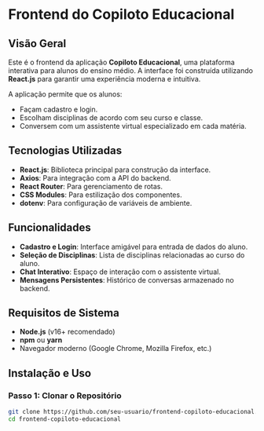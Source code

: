 # Frontend do Copiloto Educacional

## Visão Geral
Este é o frontend da aplicação **Copiloto Educacional**, uma plataforma interativa para alunos do ensino médio. A interface foi construída utilizando **React.js** para garantir uma experiência moderna e intuitiva. 

A aplicação permite que os alunos:
- Façam cadastro e login.
- Escolham disciplinas de acordo com seu curso e classe.
- Conversem com um assistente virtual especializado em cada matéria.

## Tecnologias Utilizadas
- **React.js**: Biblioteca principal para construção da interface.
- **Axios**: Para integração com a API do backend.
- **React Router**: Para gerenciamento de rotas.
- **CSS Modules**: Para estilização dos componentes.
- **dotenv**: Para configuração de variáveis de ambiente.

## Funcionalidades
- **Cadastro e Login**: Interface amigável para entrada de dados do aluno.
- **Seleção de Disciplinas**: Lista de disciplinas relacionadas ao curso do aluno.
- **Chat Interativo**: Espaço de interação com o assistente virtual.
- **Mensagens Persistentes**: Histórico de conversas armazenado no backend.

## Requisitos de Sistema
- **Node.js** (v16+ recomendado)
- **npm** ou **yarn**
- Navegador moderno (Google Chrome, Mozilla Firefox, etc.)

## Instalação e Uso
### Passo 1: Clonar o Repositório
```bash
git clone https://github.com/seu-usuario/frontend-copiloto-educacional.git
cd frontend-copiloto-educacional
